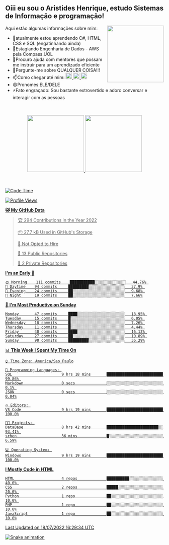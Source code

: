 ## Oiii eu sou o Aristides Henrique, estudo Sistemas de Informação e programação!

<div >
Aqui estão algumas informações sobre mim:<img align="right" height="180em" src="https://user-images.githubusercontent.com/97318481/177042589-45d62122-82a9-4a32-b3a7-87b322825b2f.png">
</div>

- 🌱atualmente estou aprendendo C#, HTML, CSS e SQL (engatinhando ainda)
- 👯Estagiando Engenharia de Dados - AWS pela Compass.UOL
- 🤔Procuro ajuda com mentores que possam me instruir para um aprendizado eficiente
- 💬Pergunte-me sobre QUALQUER COISA!!!
- 📫Como chegar até mim:
  <a href="https://www.instagram.com/aryhenry/" target="_blank">
  <img src="https://img.shields.io/badge/-Instagram-%23E4405F?style=for-the-badge&logo=instagram&logoColor=black" height="20px">
  </a>
  <a href="https://www.linkedin.com/in/aristides-henrique/" target="_blank">
  <img src="https://img.shields.io/badge/-LinkedIn-%230077B5?style=for-the-badge&logo=linkedin&logoColor=black" height="20px">
  </a> 
  <a href="mailto:arihenriqueuna@gmail.com">
  <img src="https://img.shields.io/badge/-Gmail-%23333?style=for-the-badge&logo=gmail&logoColor=white" height="20px">
  </a>
- 😄Pronomes:ELE/DELE
- ⚡Fato engraçado: Sou bastante extrovertido e adoro conversar e interagir com as pessoas
<br/>
<br/>
<div align="center">
  <a href="https://github.com/arihenrique">
  <img height="180em" src="https://github-readme-stats.vercel.app/api?username=arihenrique&show_icons=true&theme=dracula&include_all_commits=true&count_private=true"/>
  <img height="180em" src="https://github-readme-stats.vercel.app/api/top-langs/?username=arihenrique&layout=compact&langs_count=7&theme=dracula"/>
</div><br/><br/>

<!--START_SECTION:waka-->
![Code Time](http://img.shields.io/badge/Code%20Time-18%20hrs%204%20mins-blue)

![Profile Views](http://img.shields.io/badge/Profile%20Views-12-blue)

**🐱 My GitHub Data** 

> 🏆 294 Contributions in the Year 2022
 > 
> 📦 27.7 kB Used in GitHub's Storage 
 > 
> 🚫 Not Opted to Hire
 > 
> 📜 13 Public Repositories 
 > 
> 🔑 2 Private Repositories  
 > 
**I'm an Early 🐤** 

```text
🌞 Morning    111 commits    ███████████░░░░░░░░░░░░░░   44.76% 
🌆 Daytime    94 commits     █████████░░░░░░░░░░░░░░░░   37.9% 
🌃 Evening    24 commits     ██░░░░░░░░░░░░░░░░░░░░░░░   9.68% 
🌙 Night      19 commits     ██░░░░░░░░░░░░░░░░░░░░░░░   7.66%

```
📅 **I'm Most Productive on Sunday** 

```text
Monday       47 commits     ████░░░░░░░░░░░░░░░░░░░░░   18.95% 
Tuesday      15 commits     █░░░░░░░░░░░░░░░░░░░░░░░░   6.05% 
Wednesday    18 commits     █░░░░░░░░░░░░░░░░░░░░░░░░   7.26% 
Thursday     11 commits     █░░░░░░░░░░░░░░░░░░░░░░░░   4.44% 
Friday       40 commits     ████░░░░░░░░░░░░░░░░░░░░░   16.13% 
Saturday     27 commits     ██░░░░░░░░░░░░░░░░░░░░░░░   10.89% 
Sunday       90 commits     █████████░░░░░░░░░░░░░░░░   36.29%

```


📊 **This Week I Spent My Time On** 

```text
⌚︎ Time Zone: America/Sao_Paulo

💬 Programming Languages: 
SQL                      9 hrs 18 mins       █████████████████████████   99.86% 
Markdown                 0 secs              ░░░░░░░░░░░░░░░░░░░░░░░░░   0.1% 
JSON                     0 secs              ░░░░░░░░░░░░░░░░░░░░░░░░░   0.04%

🔥 Editors: 
VS Code                  9 hrs 19 mins       █████████████████████████   100.0%

🐱‍💻 Projects: 
DataBase                 8 hrs 42 mins       ███████████████████████░░   93.41% 
srhen                    36 mins             █░░░░░░░░░░░░░░░░░░░░░░░░   6.59%

💻 Operating System: 
Windows                  9 hrs 19 mins       █████████████████████████   100.0%

```

**I Mostly Code in HTML** 

```text
HTML                     4 repos             ██████████░░░░░░░░░░░░░░░   40.0% 
CSS                      2 repos             █████░░░░░░░░░░░░░░░░░░░░   20.0% 
Python                   1 repo              ██░░░░░░░░░░░░░░░░░░░░░░░   10.0% 
PHP                      1 repo              ██░░░░░░░░░░░░░░░░░░░░░░░   10.0% 
JavaScript               1 repo              ██░░░░░░░░░░░░░░░░░░░░░░░   10.0%

```



 Last Updated on 18/07/2022 16:29:34 UTC
<!--END_SECTION:waka-->

![Snake animation](https://github.com/arihenrique/arihenrique/blob/output/github-contribution-grid-snake.svg)

